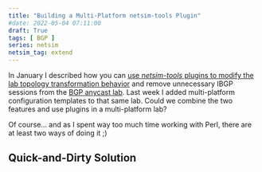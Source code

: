 ```yaml
---
title: "Building a Multi-Platform netsim-tools Plugin"
#date: 2022-05-04 07:11:00
draft: True
tags: [ BGP ]
series: netsim
netsim_tag: extend
---
```

In January I described how you can [use *netsim-tools* plugins to modify the lab topology transformation behavior](https://blog.ipspace.net/2022/01/netsim-plugins.html) and remove unnecessary IBGP sessions from the [BGP anycast lab](https://blog.ipspace.net/2021/12/bgp-anycast-lab.html). Last week I added multi-platform configuration templates to that same lab. Could we combine the two features and use plugins in a multi-platform lab? 

Of course... and as I spent way too much time working with Perl, there are at least two ways of doing it ;)

## Quick-and-Dirty Solution

